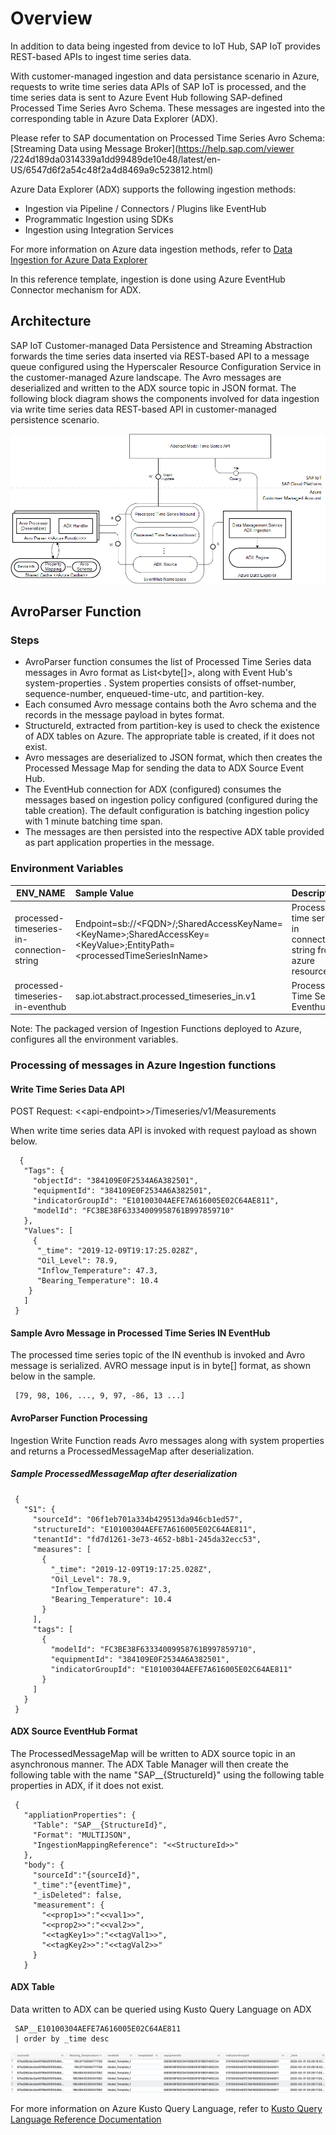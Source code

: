 # Overview

In addition to data being ingested from device to IoT Hub, SAP IoT provides REST-based APIs to ingest time series data.

With customer-managed ingestion and data persistance scenario in Azure, requests to write time series data APIs of SAP IoT is processed, and the time series
 data is sent to Azure Event Hub following SAP-defined Processed Time Series Avro Schema. These messages are ingested into the corresponding table in Azure
  Data Explorer (ADX).

Please refer to SAP documentation on Processed Time Series Avro Schema: [Streaming Data using Message Broker](https://help.sap.com/viewer
/224d189da0314339a1dd99489de10e48/latest/en-US/6547d6f2a54c48f2a4d8469a9c523812.html) 

Azure Data Explorer (ADX) supports the following ingestion methods:

- Ingestion via Pipeline / Connectors / Plugins like EventHub
- Programmatic Ingestion using SDKs
- Ingestion using Integration Services

For more information on Azure data ingestion methods, refer to [Data Ingestion for Azure Data Explorer](https://docs.microsoft.com/en-us/azure/data-explorer/ingest-data-overview)

In this reference template, ingestion is done using Azure EventHub Connector mechanism for ADX. 
 
## Architecture 

SAP IoT Customer-managed Data Persistence and Streaming Abstraction forwards the time series data inserted via REST-based API to a message queue configured using the Hyperscaler Resource Configuration Service in the customer-managed Azure landscape. The Avro messages are deserialized and written to the ADX source topic in JSON format. The following block diagram shows the components involved for data ingestion via write time series data REST-based API in customer-managed persistence scenario.

![azure-write-ADX-ingestion-design](img/azure-write-ADX-ingestion-2.png)

## AvroParser Function

### Steps

- AvroParser function consumes the list of Processed Time Series data messages in Avro format as List<byte[]>, along with Event Hub's system-properties
. System properties consists of offset-number, sequence-number, enqueued-time-utc, and partition-key.
- Each consumed Avro message contains both the Avro schema and the records in the message payload in bytes format. 
- StructureId, extracted from partition-key is used to check the existence of ADX tables on Azure. The appropriate table is created, if it does not exist.
- Avro messages are deserialized to JSON format, which then creates the Processed Message Map for sending the data to ADX Source Event Hub.
- The EventHub connection for ADX (configured) consumes the messages based on ingestion policy configured (configured during the table creation). The default
 configuration is batching ingestion policy with 1 minute batching time span. 
- The messages are then persisted into the respective ADX table provided as part application properties in the message.   

### Environment Variables

| ENV_NAME        | Sample Value           | Description  |
| ------------- |:-------------|:-------------|
| processed-timeseries-in-connection-string | Endpoint=sb://\<FQDN\>/;SharedAccessKeyName=\<KeyName\>;SharedAccessKey=\<KeyValue\>;EntityPath=\<processedTimeSeriesInName\>      |    Processed time series in connection string from azure resource |
| processed-timeseries-in-eventhub |  sap.iot.abstract.processed_timeseries_in.v1    |   Processed Time Series Eventhub |

Note: The packaged version of Ingestion Functions deployed to Azure, configures all the environment variables.

### Processing of messages in Azure Ingestion functions

#### Write Time Series Data API

POST Request: <<api-endpoint\>>/Timeseries/v1/Measurements
 
When write time series data API is invoked with request payload as shown below.

      {
       "Tags": {
         "objectId": "384109E0F2534A6A382501",
         "equipmentId": "384109E0F2534A6A382501",
         "indicatorGroupId": "E10100304AEFE7A616005E02C64AE811",
         "modelId": "FC3BE38F63334009958761B997859710"
       },
       "Values": [
         { 
          "_time": "2019-12-09T19:17:25.028Z", 
          "Oil_Level": 78.9, 
          "Inflow_Temperature": 47.3, 
          "Bearing_Temperature": 10.4 
        }
       ]
     }

#### Sample Avro Message in Processed Time Series IN EventHub 

The processed time series topic of the IN eventhub is invoked and Avro message is serialized. AVRO message input is in byte[] format, as shown below in the
 sample.

     [79, 98, 106, ..., 9, 97, -86, 13 ...]
     
#### AvroParser Function Processing

Ingestion Write Function reads Avro messages along with system properties and returns a ProcessedMessageMap after deserialization.

##### Sample ProcessedMessageMap after deserialization

     {
       "S1": {
         "sourceId": "06f1eb701a334b429513da946cb1ed57",
         "structureId": "E10100304AEFE7A616005E02C64AE811",
         "tenantId": "fd7d1261-3e73-4652-b8b1-245da32ecc53",
         "measures": [
           { 
             "_time": "2019-12-09T19:17:25.028Z", 
             "Oil_Level": 78.9, 
             "Inflow_Temperature": 47.3, 
             "Bearing_Temperature": 10.4 
           }
         ],
         "tags": [
           {
             "modelId": "FC3BE38F63334009958761B997859710",
             "equipmentId": "384109E0F2534A6A382501",
             "indicatorGroupId": "E10100304AEFE7A616005E02C64AE811"
           }
         ]
       }
     }
     
#### ADX Source EventHub Format

The ProcessedMessageMap will be written to ADX source topic in an asynchronous manner. The ADX Table Manager will then create the following table with the name "SAP__{StructureId}" using the following table properties in ADX, if it does not exist.

     {
       "appliationProperties": {
         "Table": "SAP__{StructureId}",
         "Format": "MULTIJSON",
         "IngestionMappingReference": "<<StructureId>>" 
       },
       "body": {
         "sourceId":"{sourceId}",
         "_time":"{eventTime}",
         "_isDeleted": false,
         "measurement": {
           "<<prop1>>":"<<val1>>",
           "<<prop2>>":"<<val2>>",
           "<<tagKey1>>":"<<tagVal1>>",
           "<<tagKey2>>":"<<tagVal2>>"
         }
       }

#### ADX Table

Data written to ADX can be queried using Kusto Query Language on ADX

     SAP__E10100304AEFE7A616005E02C64AE811
     | order by _time desc

![sample-output](img/adx-write-sample-output.png)

For more information on Azure Kusto Query Language, refer to [Kusto Query Language Reference Documentation](https://docs.microsoft.com/en-us/azure/data-explorer/kusto/query/)
